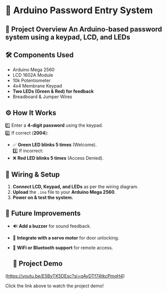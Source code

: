 # 🔑 Arduino Password Entry System  
## 📌 Project Overview  An Arduino-based password system using a keypad, LCD, and LEDs

## 🛠️ Components Used  
- Arduino Mega 2560  
- LCD 1602A Module  
- 10k Potentiometer  
- 4x4 Membrane Keypad  
- **Two LEDs (Green & Red) for feedback**  
- Breadboard & Jumper Wires  

## ⚙️ How It Works  
1️⃣ Enter a **4-digit password** using the keypad.  
2️⃣ If correct (**2004**):  
   - ✅ **Green LED blinks 5 times** (Welcome).  
3️⃣ If incorrect:  
   - ❌ **Red LED blinks 5 times** (Access Denied).  

## 🔌 Wiring & Setup  
1. **Connect LCD, Keypad, and LEDs** as per the wiring diagram.  
2. **Upload** the `.ino` file to your **Arduino Mega 2560**.  
3. **Power on & test the system.**  

## 🚀 Future Improvements  
- 🔊 **Add a buzzer** for sound feedback.  
- 🔐 **Integrate with a servo motor** for door unlocking.  
- 📲 **WiFi or Bluetooth support** for remote access.

  ## 🎥 Project Demo  

(https://youtu.be/E5ByTK5DEsc?si=qAyDTf74tkcPmqH4)

Click the link above to watch the project demo!

